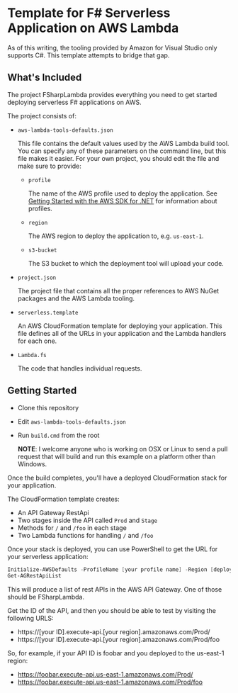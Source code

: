 # Template for F# Serverless Application on AWS Lambda

As of this writing, the tooling provided by Amazon for Visual Studio only 
supports C#. This template attempts to bridge that gap.

## What's Included

The project FSharpLambda provides everything you need to get started deploying
serverless F# applications on AWS.

The project consists of:

* `aws-lambda-tools-defaults.json`

  This file contains the default values used by the AWS Lambda build tool.
  You can specify any of these parameters on the command line, but this file
  makes it easier. For your own project, you should edit the file and make sure
  to provide:

  * `profile`

    The name of the AWS profile used to deploy the application. See 
    [Getting Started with the AWS SDK for .NET](http://docs.aws.amazon.com/sdk-for-net/v2/developer-guide/net-dg-setup.html) for
    information about profiles.

  * `region`

    The AWS region to deploy the application to, e.g. `us-east-1`.

  * `s3-bucket`

    The S3 bucket to which the deployment tool will upload your code.

* `project.json`

  The project file that contains all the proper references to AWS NuGet packages and 
  the AWS Lambda tooling.

* `serverless.template`

  An AWS CloudFormation template for deploying your application. This file defines
  all of the URLs in your application and the Lambda handlers for each one.

* `Lambda.fs`

  The code that handles individual requests.

## Getting Started

* Clone this repository
* Edit `aws-lambda-tools-defaults.json`
* Run `build.cmd` from the root

  **NOTE**: I welcome anyone who is working on OSX or Linux to send a pull request
  that will build and run this example on a platform other than Windows.

Once the build completes, you'll have a deployed CloudFormation stack for your
application.

The CloudFormation template creates:

* An API Gateway RestApi
* Two stages inside the API called `Prod` and `Stage`
* Methods for `/` and `/foo` in each stage
* Two Lambda functions for handling `/` and `/foo`

Once your stack is deployed, you can use PowerShell to get the URL for your 
serverless application:

```powershell
Initialize-AWSDefaults -ProfileName [your profile name] -Region [deployed region]
Get-AGRestApiList
```

This will produce a list of rest APIs in the AWS API Gateway. One of those should
be FSharpLambda.

Get the ID of the API, and then you should be able to test by visiting the following
URLS:

* https://[your ID].execute-api.[your region].amazonaws.com/Prod/
* https://[your ID].execute-api.[your region].amazonaws.com/Prod/foo

So, for example, if your API ID is foobar and you deployed to the us-east-1 region:

* https://foobar.execute-api.us-east-1.amazonaws.com/Prod/
* https://foobar.execute-api.us-east-1.amazonaws.com/Prod/foo

